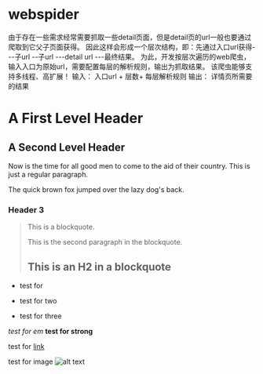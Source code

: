 webspider
=========

由于存在一些需求经常需要抓取一些detail页面，但是detail页的url一般也要通过爬取到它父子页面获得。
因此这样会形成一个层次结构，即：先通过入口url获得---子url --子url ---detail url ---最终结果。
为此，开发按层次遍历的web爬虫，输入入口为原始url，需要配置每层的解析规则，输出为抓取结果。
该爬虫能够支持多线程、高扩展！
输入： 入口url + 层数+ 每层解析规则
输出： 详情页所需要的结果





A First Level Header
====================
A Second Level Header
---------------------

Now is the time for all good men to come to
the aid of their country. This is just a
regular paragraph.

The quick brown fox jumped over the lazy
dog's back.
### Header 3

> This is a blockquote.
> 
> This is the second paragraph in the blockquote.
>
> ## This is an H2 in a blockquote

* test for
+ test for two
- test for three

*test for em*
**test for strong**

test for [ link ](http://www.baidu.com)


test for image ![alt text](/path/to/img.jpg "Title")
